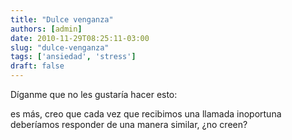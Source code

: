 ```yaml
---
title: "Dulce venganza"
authors: [admin]
date: 2010-11-29T08:25:11-03:00
slug: "dulce-venganza"
tags: ['ansiedad', 'stress']
draft: false
---
```


Díganme que no les gustaría hacer esto:

es más, creo que cada vez que recibimos una llamada inoportuna
deberíamos responder de una manera similar, ¿no creen?
